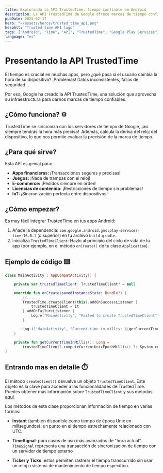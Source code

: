 ```yaml
---
title: Explorando la API TrustedTime, tiempo confiable en Android
description: La API TrustedTime de Google ofrece marcas de tiempo confiables para apps Android. Aprende cómo implementarla y sus beneficios para la precisión y seguridad.
pubDate: 2025-02-17
hero: "~/assets/heros/trusted_time_api.png"
heroAlt: "Trusted time API logo"
tags: ["Android", "Time", "API", "TrustedTime", "Google Play Services"]
language: "es"
---
```

# Presentando la API TrustedTime

El tiempo es crucial en muchas apps, pero ¿qué pasa si el usuario cambia la hora de su dispositivo? ¡Problemas!  Datos inconsistentes, fallos de seguridad... 

Por eso, Google ha creado la API TrustedTime, una solución que aprovecha su infraestructura para darnos marcas de tiempo confiables. 

## ¿Cómo funciona? ⚙️

TrustedTime se sincroniza con los servidores de tiempo de Google, ¡así siempre tendrás la hora más precisa! ️ Además, calcula la deriva del reloj del dispositivo, lo que nos permite evaluar la precisión de la marca de tiempo.

## ¿Para qué sirve?

Esta API es genial para:

*   **Apps financieras:** ¡Transacciones seguras y precisas! 
*   **Juegos:** ¡Nada de trampas con el reloj! 
*   **E-commerce:** ¡Pedidos siempre en orden! 
*   **Licencias de contenido:** ¡Restricciones de tiempo sin problemas! 
*   **IoT:** ¡Sincronización perfecta entre dispositivos! 

## ¿Cómo empezar?

Es muy fácil integrar TrustedTime en tus apps Android:

1.  Añade la dependencia: `com.google.android.gms:play-services-time:16.0.1` (o superior) en tu archivo `build.gradle`.
2.  Inicializa `TrustedTimeClient`: Hazlo al principio del ciclo de vida de tu app (por ejemplo, en el método `onCreate()` de tu clase `Application`).

## Ejemplo de código ⌨️

```kotlin
class MainActivity : AppCompatActivity() {

    private var trustedTimeClient: TrustedTimeClient? = null

    override fun onCreate(savedInstanceState: Bundle?) {
        //....
        TrustedTime.createClient(this).addOnSuccessListener {
            trustedTimeClient = it
        }.addOnFailureListener {
            Log.e("MainActivity", "Failed to create TrustedTimeClient", it)
        }

        Log.i("MainActivity", "Current time in millis: ${getCurrentTimeInMillis()}")
    }

    private fun getCurrentTimeInMillis(): Long =
        trustedTimeClient?.computeCurrentUnixEpochMillis() ?: System.currentTimeMillis() //Use System.currentTimeMillis() as failsafe
}
```

## Entrando mas en detalle ⏱️

El método `createClient()` devuelve un objeto `TrustedTimeClient`. Este objeto es la clave para acceder a las funcionalidades de TrustedTime. Puedes obtener más información sobre `TrustedTimeClient` y sus métodos [aquí](https://developers.google.com/android/reference/com/google/android/gms/time/TrustedTimeClient).

Los métodos de esta clase proporcionan información de tiempo en varias formas:

*   **Instant** (también disponible como tiempo de época Unix en milisegundos): un punto en el tiempo estrechamente relacionado con UTC.

*   **TimeSignal**: para casos de uso más avanzados de "hora actual". `TimeSignal` representa una transacción de sincronización de tiempo con un servidor de tiempo externo

*   **Ticker y Ticks**: estos permiten rastrear el tiempo transcurrido sin usar un reloj o sistema de mantenimiento de tiempo específico.